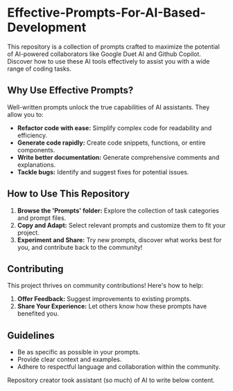 # Effective-Prompts-For-AI-Based-Development
This repository is a collection of prompts crafted to maximize the potential of AI-powered collaborators like Google Duet AI and Github Copilot. Discover how to use these AI tools effectively to assist you with a wide range of coding tasks.

## Why Use Effective Prompts?

Well-written prompts unlock the true capabilities of AI assistants. They allow you to:

* **Refactor code with ease:** Simplify complex code for readability and efficiency.
* **Generate code rapidly:** Create code snippets, functions, or entire components.
* **Write better documentation:** Generate comprehensive comments and explanations.
* **Tackle bugs:** Identify and suggest fixes for potential issues.

## How to Use This Repository

1. **Browse the 'Prompts' folder:** Explore the collection of task categories and prompt files.
2. **Copy and Adapt:**  Select relevant prompts and customize them to fit your project. 
3. **Experiment and Share:**  Try new prompts, discover what works best for you, and contribute back to the community!

## Contributing

This project thrives on community contributions! Here's how to help:

1. **Offer Feedback:** Suggest improvements to existing prompts.
2. **Share Your Experience:**  Let others know how these prompts have benefited you.

## Guidelines

* Be as specific as possible in your prompts.
* Provide clear context and examples.
* Adhere to respectful language and collaboration within the community.

Repository creator took assistant (so much) of AI to write below content.

